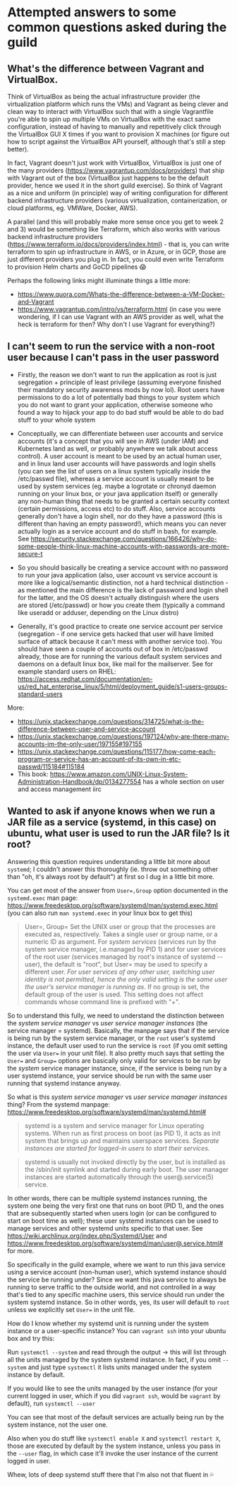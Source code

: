 # Attempted answers to some common questions asked during the guild

## What's the difference between Vagrant and VirtualBox.
Think of VirtualBox as being the actual infrastructure provider (the virtualization platform which runs the VMs) and Vagrant as being clever and clean way to interact with VirtualBox such that with a single Vagrantfile you're able to spin up multiple VMs on VirtualBox with the exact same configuration, instead of having to manually and repetitively click through the VirtualBox GUI X times if you want to provision X machines (or figure out how to script against the VirtualBox API yourself,  although that's still a step better).

In fact, Vagrant doesn't just work with VirtualBox, VirtualBox is just one of the many providers (https://www.vagrantup.com/docs/providers) that ship with Vagrant out of the box (VirtualBox just happens to be the default provider, hence we used it in the short guild exercise). So think of Vagrant as a nice and uniform (in principle) way of writing configuration for different backend infrastructure providers (various virtualization, containerization, or cloud platforms, eg. VMWare, Docker, AWS).

A parallel (and this will probably make more sense once you get to week 2 and 3) would be something like Terraform, which also works with various backend infrastructure providers (https://www.terraform.io/docs/providers/index.html) - that is, you can write terraform to spin up infrastructure in AWS, or in Azure, or in GCP, those are just different providers you plug in. In fact, you could even write Terraform to provision Helm charts and GoCD pipelines 😱

Perhaps the following links might illuminate things a little more:
- https://www.quora.com/Whats-the-difference-between-a-VM-Docker-and-Vagrant
- https://www.vagrantup.com/intro/vs/terraform.html (in case you were wondering, if I can use Vagrant with an AWS provider as well, what the heck is terraform for then? Why don't I use Vagrant for everything?)

## I can't seem to run the service with a non-root user because I can't pass in the user password
- Firstly, the reason we don't want to run the application as root is just segregation + principle of least privilege (assuming everyone finished their mandatory security awareness mods by now lol). Root users have permissions to do a lot of potentially bad things to your system which you do not want to grant your application, otherwise someone who found a way to hijack your app to do bad stuff would be able to do bad stuff to your whole system

- Conceptually, we can differentiate between user accounts and service accounts (it's a concept that you will see in AWS (under IAM) and Kubernetes land as well, or probably anywhere we talk about access control). A user account is meant to be used by an actual human user, and in linux land user accounts will have passwords and login shells (you can see the list of users on a linux system typically inside the /etc/passwd file), whereas a service account is usually meant to be used by system services (eg. maybe a logrotate or chronyd daemon running on your linux box, or your java application itself) or generally any non-human thing that needs to be granted a certain security context (certain permissions, access etc) to do stuff. Also, service accounts generally don't have a login shell, nor do they have a password (this is different than having an empty password!), which means you can never actually login as a service account and do stuff in bash, for example. See https://security.stackexchange.com/questions/166426/why-do-some-people-think-linux-machine-accounts-with-passwords-are-more-secure-t

- So you should basically be creating a service account with no password to run your java application (also, user account vs service account is more like a logical/semantic distinction, not a hard technical distinction - as mentioned the main difference is the lack of password and login shell for the latter, and the OS doesn't actually distinguish where the users are stored (/etc/passwd) or how you create them (typically a command like useradd or adduser, depending on the Linux distro)

- Generally, it's good practice to create one service account per service (segregation - if one service gets hacked that user will have limited surface of attack because it can't mess with another service too). You should have seen a couple of accounts out of box in /etc/passwd already, those are for running the various default system services and daemons on a default linux box, like mail for the mailserver. See for example standard users on RHEL: https://access.redhat.com/documentation/en-us/red_hat_enterprise_linux/5/html/deployment_guide/s1-users-groups-standard-users

More:
- https://unix.stackexchange.com/questions/314725/what-is-the-difference-between-user-and-service-account
- https://unix.stackexchange.com/questions/197124/why-are-there-many-accounts-im-the-only-user/197155#197155
- https://unix.stackexchange.com/questions/115177/how-come-each-program-or-service-has-an-account-of-its-own-in-etc-passwd/115184#115184
- This book: https://www.amazon.com/UNIX-Linux-System-Administration-Handbook/dp/0134277554 has a whole section on user and access management iirc


## Wanted to ask if anyone knows when we run a JAR file as a service (systemd, in this case) on ubuntu, what user is used to run the JAR file? Is it root?

Answering this question requires understanding a little bit more about `systemd`; I couldn't answer this thoroughly  (ie. throw out something other than "oh, it's always root by default") at first so I dug in a little bit more.

You can get most of the answer from `User=,Group` option documented in the `systemd.exec` man page: https://www.freedesktop.org/software/systemd/man/systemd.exec.html  (you can also run `man systemd.exec` in your linux box to get this)

>User=, Group=
>           Set the UNIX user or group that the processes are executed as, respectively. Takes a single user or group name, or a numeric ID as argument. For *system services* (services run by the system service manager, i.e.managed by PID 1) and for user services of the root user (services managed by root's instance of systemd --user), the default is "root", but User= may be used to specify a different user. *For user services of any other user, switching user identity is not permitted, hence the only valid setting is the same user the user's service manager is running as*. If no group is set, the default group of the user is used. This setting does not affect commands whose command line is prefixed with "+".

So to understand this fully, we need to understand the distinction between the *system service manager* vs *user service manager instances* (the service manager = systemd). Basically, the manpage says that if the service is being run by the system service manager, or the `root` user's systemd instance, the default user used to run the service is `root` (if you omit setting the user via `User=` in your unit file). It also pretty much says that setting the `User=` and `Group=` options are basically only valid for services to be run by the *system* service manager instance, since, if the service is being run by a user systemd instance, your service should be run with the same user running that systemd instance anyway.

So what is this *system service manager* vs *user service manager instances* thing? From the systemd manpage: https://www.freedesktop.org/software/systemd/man/systemd.html#

> systemd is a system and service manager for Linux operating systems. When run as first process on boot (as PID 1), it acts as init system that brings up and maintains userspace services. *Separate instances are started for logged-in users to start their services.*

> systemd is usually not invoked directly by the user, but is installed as the /sbin/init symlink and started during early boot. The user manager instances are started automatically through the user@.service(5) service.

In other words, there can be multiple systemd instances running, the system one being the very first one that runs on boot (PID 1), and the ones that are subsequently started when users login (or can be configured to start on boot time as well); these user systemd instances can be used to manage services and other systemd units specific to that user. See https://wiki.archlinux.org/index.php/Systemd/User and https://www.freedesktop.org/software/systemd/man/user@.service.html# for more.

So specifically in the guild example, where we want to run this java service using a service account (non-human user), which systemd instance should the service be running under? Since we want this java service to always be running to serve traffic to the outside world, and not controlled in a way that's tied to any specific machine users, this service should run under the system systemd instance. So in other words, yes, its user will default to `root` unless we explicitly set `User=` in the unit file.

How do I know whether my systemd unit is running under the system instance or a user-specific instance? You can `vagrant ssh` into your ubuntu box and try this:

Run `systemctl --system` and read through the output -> this will list through all the units managed by the system systemd instance. In fact, if you omit `--system` and just type `systemctl` it lists units managed under the system instance by default.

If you would like to see the units managed by the user instance (for your current logged in user, which if you did `vagrant ssh`, would be `vagrant` by default), run `systemctl --user`

You can see that most of the default services are actually being run by the system instance, not the user one.

Also when you do stuff like `systemctl enable X` and `systemctl restart X`, those are executed by default by the system instance, unless you pass in the `--user` flag, in which case it'll invoke the user instance of the current logged in user.

Whew, lots of deep systemd stuff there that I'm also not that fluent in 💦
